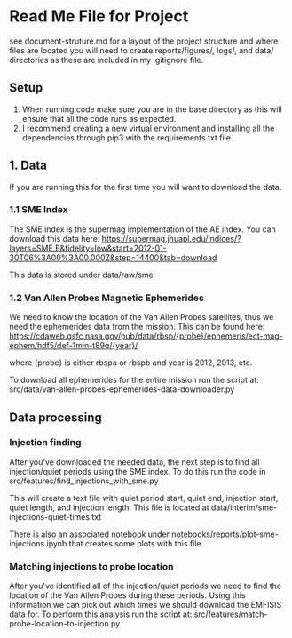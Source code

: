 # Read Me File for Project
see document-struture.md for a layout of the project structure and where files are located
you will need to create reports/figures/, logs/, and data/ directories as these are included in my .gitignore file.

## Setup
1. When running code make sure you are in the base directory as this will ensure that all the code runs as expected.
2. I recommend creating a new virtual environment and installing all the dependencies through pip3 with the requirements.txt file.

## 1. Data
If you are running this for the first time you will want to download the data.

### 1.1 SME Index
The SME index is the supermag implementation of the AE index. You can download this data here: https://supermag.jhuapl.edu/indices/?layers=SME.E&fidelity=low&start=2012-01-30T06%3A00%3A00.000Z&step=14400&tab=download

This data is stored under data/raw/sme

### 1.2 Van Allen Probes Magnetic Ephemerides
We need to know the location of the Van Allen Probes satellites, thus we need the ephemerides data from the mission. This can be found here: https://cdaweb.gsfc.nasa.gov/pub/data/rbsp/{probe}/ephemeris/ect-mag-ephem/hdf5/def-1min-t89q/{year}/

where {probe} is either rbspa or rbspb and year is 2012, 2013, etc.

To download all ephemerides for the entire mission run the script at: src/data/van-allen-probes-ephemerides-data-downloader.py

## Data processing

### Injection finding
After you've downloaded the needed data, the next step is to find all injection/quiet periods using the SME index. To do this run the code in src/features/find_injections_with_sme.py

This will create a text file with quiet period start, quiet end, injection start, quiet length, and injection length. This file is located at data/interim/sme-injections-quiet-times.txt

There is also an associated notebook under notebooks/reports/plot-sme-injections.ipynb that creates some plots with this file.

### Matching injections to probe location
After you've identified all of the injection/quiet periods we need to find the location of the Van Allen Probes during these periods. Using this information we can pick out which times we should download the EMFISIS data for. To perform this analysis run the script at: src/features/match-probe-location-to-injection.py





